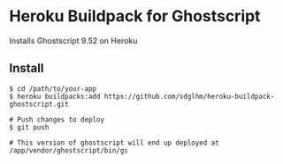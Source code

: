 # Heroku Buildpack for Ghostscript

Installs Ghostscript 9.52 on Heroku

## Install

    $ cd /path/to/your-app
    $ heroku buildpacks:add https://github.com/sdglhm/heroku-buildpack-ghostscript.git

    # Push changes to deploy
    $ git push

    # This version of ghostscript will end up deployed at /app/vendor/ghostscript/bin/gs
